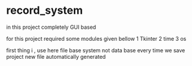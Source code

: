 # record_system

in this project completely GUI based 

for this project required some modules given bellow
1 Tkinter
2 time
3 os

first thing i , use here file base system not data base
every time we save project new file automatically generated
